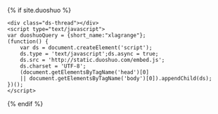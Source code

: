{% if site.duoshuo %}
<!-- Duoshuo Comment BEGIN -->
	<div class="ds-thread"></div>
	<script type="text/javascript">
	var duoshuoQuery = {short_name:"xlagrange"};
	(function() {
		var ds = document.createElement('script');
		ds.type = 'text/javascript';ds.async = true;
		ds.src = 'http://static.duoshuo.com/embed.js';
		ds.charset = 'UTF-8';
		(document.getElementsByTagName('head')[0] 
		|| document.getElementsByTagName('body')[0]).appendChild(ds);
	})();
	</script>
<!-- Duoshuo Comment END -->
{% endif %}